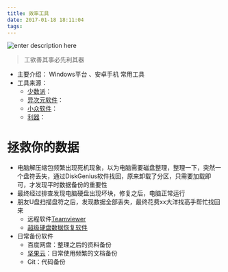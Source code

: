 ```yaml
---
title: 效率工具
date: 2017-01-18 18:11:04
tags:
---
```

![enter description here][1]
                                       										 
> 工欲善其事必先利其器

<!-- more -->

<!-- more -->
 - 主要介绍： Windows平台  、安卓手机 常用工具
 - 工具来源：
	 - [少数派][2]：
	 - [异次元软件][3]：
	 - [小众软件][4]：
	 - [利器][5]： 

# 拯救你的数据

 - 电脑解压缩包频繁出现死机现象，以为电脑需要磁盘整理，整理一下，突然一个盘符丢失，通过DiskGenius软件找回，原来卸载了分区，只需要加载即可，才发现平时数据备份的重要性
 - 最终经过排查发现电脑硬盘出现坏块，修复之后，电脑正常运行
 - 朋友U盘扫描盘符之后，发现数据全部丢失，最终花费xx大洋找高手帮忙找回来
   - 远程软件[Teamviewer][6] 
   - [超级硬盘数据恢复软件][7] 
 - 日常备份软件
   - 百度网盘：整理之后的资料备份
   - [坚果云][8]：日常使用频繁的文档备份
   - Git：代码备份


  [1]: http://oimqf80rv.bkt.clouddn.com/%E6%95%88%E7%8E%87%E5%B7%A5%E5%85%B7-1.jpg
  [2]: http://sspai.com/
  [3]: http://www.iplaysoft.com/
  [4]: http://www.appinn.com/
  [5]: http://liqi.io/
  [6]: https://www.teamviewer.com/zhcn/?utm_source=Baidu&utm_medium=cpc&utm_term=Teamviewer%20%E5%85%8D%E8%B4%B9%E7%89%88&utm_campaign=CN%20Teamviewer%20Brand&utm_content=Teamviewer%20Version&utm_channel=KW158&pid=baidu.cn.desk.brand.Teamviewer%20Version
  [7]: http://www.cjhf.net/buynow.htm
  [8]: https://www.jianguoyun.com/
